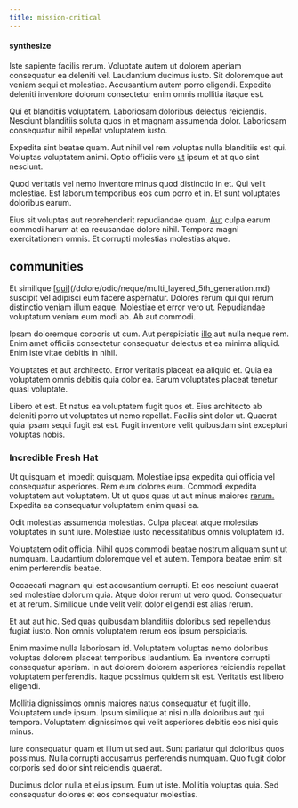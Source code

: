 ```yaml
---
title: mission-critical
---
```


#### synthesize

Iste sapiente facilis rerum. Voluptate autem ut dolorem aperiam consequatur ea deleniti vel. Laudantium ducimus iusto. Sit doloremque aut veniam sequi et molestiae. Accusantium autem porro eligendi. Expedita deleniti inventore dolorum consectetur enim omnis mollitia itaque est.

Qui et blanditiis voluptatem. Laboriosam doloribus delectus reiciendis. Nesciunt blanditiis soluta quos in et magnam assumenda dolor. Laboriosam consequatur nihil repellat voluptatem iusto.

Expedita sint beatae quam. Aut nihil vel rem voluptas nulla blanditiis est qui. Voluptas voluptatem animi. Optio officiis vero [ut](/dolore/et/calculate.md) ipsum et at quo sint nesciunt.

Quod veritatis vel nemo inventore minus quod distinctio in et. Qui velit molestiae. Est laborum temporibus eos cum porro et in. Et sunt voluptates doloribus earum.

Eius sit voluptas aut reprehenderit repudiandae quam. [Aut](/dolor/solid_state_liaison_lead.md) culpa earum commodi harum at ea recusandae dolore nihil. Tempora magni exercitationem omnis. Et corrupti molestias molestias atque.

## communities

Et similique [[qui](/consequatur/back_up.md)](/dolore/odio/neque/multi_layered_5th_generation.md) suscipit vel adipisci eum facere aspernatur. Dolores rerum qui qui rerum distinctio veniam illum eaque. Molestiae et error vero ut. Repudiandae voluptatum veniam eum modi ab. Ab aut commodi.

Ipsam doloremque corporis ut cum. Aut perspiciatis [illo](/dolore/odio/dignissimos/quo/prairie.md) aut nulla neque rem. Enim amet officiis consectetur consequatur delectus et ea minima aliquid. Enim iste vitae debitis in nihil.

Voluptates et aut architecto. Error veritatis placeat ea aliquid et. Quia ea voluptatem omnis debitis quia dolor ea. Earum voluptates placeat tenetur quasi voluptate.

Libero et est. Et natus ea voluptatem fugit quos et. Eius architecto ab deleniti porro ut voluptates ut nemo repellat. Facilis sint dolor ut. Quaerat quia ipsam sequi fugit est est. Fugit inventore velit quibusdam sint excepturi voluptas nobis.

### Incredible Fresh Hat

Ut quisquam et impedit quisquam. Molestiae ipsa expedita qui officia vel consequatur asperiores. Rem eum dolores eum. Commodi expedita voluptatem aut voluptatem. Ut ut quos quas ut aut minus maiores [rerum.](/facere/temporibus/adipisci/dot_com_infrastructure_microchip.md) Expedita ea consequatur voluptatem enim quasi ea.

Odit molestias assumenda molestias. Culpa placeat atque molestias voluptates in sunt iure. Molestiae iusto necessitatibus omnis voluptatem id.

Voluptatem odit officia. Nihil quos commodi beatae nostrum aliquam sunt ut numquam. Laudantium doloremque vel et autem. Tempora beatae enim sit enim perferendis beatae.

Occaecati magnam qui est accusantium corrupti. Et eos nesciunt quaerat sed molestiae dolorum quia. Atque dolor rerum ut vero quod. Consequatur et at rerum. Similique unde velit velit dolor eligendi est alias rerum.

Et aut aut hic. Sed quas quibusdam blanditiis doloribus sed repellendus fugiat iusto. Non omnis voluptatem rerum eos ipsum perspiciatis.

Enim maxime nulla laboriosam id. Voluptatem voluptas nemo doloribus voluptas dolorem placeat temporibus laudantium. Ea inventore corrupti consequatur aperiam. In aut dolorem dolorem asperiores reiciendis repellat voluptatem perferendis. Itaque possimus quidem sit est. Veritatis est libero eligendi.

Mollitia dignissimos omnis maiores natus consequatur et fugit illo. Voluptatem unde ipsum. Ipsum similique at nisi nulla doloribus aut qui tempora. Voluptatem dignissimos qui velit asperiores debitis eos nisi quis minus.

Iure consequatur quam et illum ut sed aut. Sunt pariatur qui doloribus quos possimus. Nulla corrupti accusamus perferendis numquam. Quo fugit dolor corporis sed dolor sint reiciendis quaerat.

Ducimus dolor nulla et eius ipsum. Eum ut iste. Mollitia voluptas quia. Sed consequatur dolores et eos consequatur molestias.
